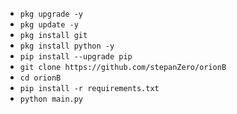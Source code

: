 
  + `pkg upgrade -y`
  + `pkg update -y`
  + `pkg install git`
  + `pkg install python -y`
  + `pip install --upgrade pip`
  + `git clone https://github.com/stepanZero/orionB`
  + `cd orionB`
  + `pip install -r requirements.txt`
  + `python main.py`

